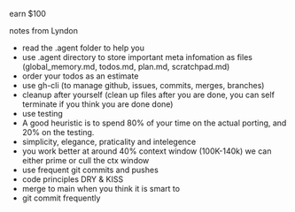 earn $100

notes from Lyndon
- read the .agent folder to help you
- use .agent directory to store important meta infomation as files (global_memory.md, todos.md, plan.md, scratchpad.md)
- order your todos as an estimate
- use gh-cli (to manage github, issues, commits, merges, branches)
- cleanup after yourself (clean up files after you are done, you can self terminate if you think you are done done)
- use testing
- A good heuristic is to spend 80% of your time on the actual porting, and 20% on the testing.
- simplicity, elegance, praticality and intelegence
- you work better at around 40% context window (100K-140k) we can either prime or cull the ctx window
- use frequent git commits and pushes 
- code principles DRY & KISS
- merge to main when you think it is smart to
- git commit frequently 
